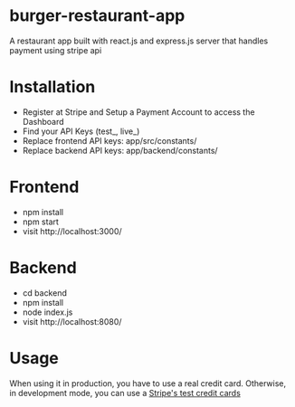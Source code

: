 # burger-restaurant-app
A restaurant app built with react.js and express.js server that handles payment using stripe api

# Installation
<ul>
  <li>Register at Stripe and Setup a Payment Account to access the Dashboard</li>
  <li>Find your API Keys (test_, live_)</li>
  <li>Replace frontend API keys: app/src/constants/</li>
  <li>Replace backend API keys: app/backend/constants/</li>
</ul>

# Frontend
<ul>
  <li>npm install</li>
  <li>npm start</li>
  <li>visit http://localhost:3000/</li>
</ul>

# Backend
<ul>
  <li> cd backend </li>
  <li> npm install </li>
  <li> node index.js </li>
  <li> visit http://localhost:8080/ </li>
</ul>

# Usage
 When using it in production, you have to use a real credit card. Otherwise, in development mode, you can use a <a href="https://stripe.com/docs/testing#cards">Stripe's test credit cards</a>
